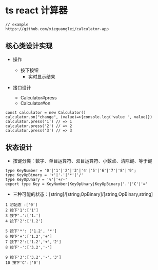 # ts react 计算器
```
// example
https://github.com/xieguanglei/calculator-app
```
## 核心类设计实现
- 操作
  - 按下按钮
    - 实时显示结果

- 接口设计
  - Calculator#press
  - Calculator#on
```
const calculator = new Calculator()
calculator.on("change", (value)=>{console.log('value ', value)})
calculator.press('1') // => 1
calculator.press('2') // => 2
calculator.press('3') // => 3
```
## 状态设计
- 按键分类：数字、单目运算符、双目运算符、小数点、清除键、等于键
```
type KeyNumber = '0'|'1'|'2'|'3'|'4'|'5'|'6'|'7'|'8'|'9';
type KeyOpBinary = '+'|'-'|'*'|'/'
type KeyOpUnary = '%'|'+/-'
export type Key = KeyNumber|KeyOpUnary|KeyOpBinary|'.'|'C'|'='
```
- 三种可能的状态：[string]/[string,OpBinary]/[string,OpBinary,string]
```
1 初始态 :['0']
2 按下'1':['1']
3 按下'.':['1.']
4 按下'2':['1.2']

5 按下'*': ['1.2', '*']
6 按下'+':['1.2','+']
7 按下'2':['1.2','+','2']
8 按下'-':['3.2','-']

9 按下'3':['3.2','-','3']
10 按下'C':['0']
```

